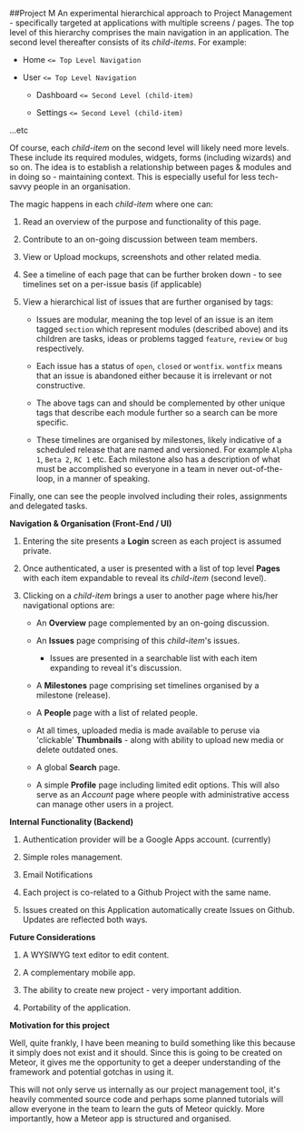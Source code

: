 ##Project M 
An experimental hierarchical approach to Project Management - specifically targeted at applications with multiple screens / pages. The top level of this hierarchy comprises the main navigation in an application. The second level thereafter consists of its *child-items*. For example:

* Home `<= Top Level Navigation`

* User  `<= Top Level Navigation`

    * Dashboard `<= Second Level (child-item)`

    * Settings `<= Second Level (child-item)`

...etc

Of course, each *child-item* on the second level will likely need more levels. These include its required modules, widgets, forms (including wizards) and so on. The idea is to establish a relationship between pages &  modules and in doing so - maintaining context. This is especially useful for less tech-savvy people in an organisation.

The magic happens in each *child-item* where one can:

1. Read an overview of the purpose and functionality of this page.

2. Contribute to an on-going discussion between team members.

3. View or Upload mockups, screenshots and other related media.

4. See a timeline of each page that can be further broken down - to see timelines set on a per-issue basis (if applicable) 

5. View a hierarchical list of issues that are further organised by tags:

    * Issues are modular, meaning the top level of an issue is an item tagged `section` which represent modules (described above) and its children are tasks, ideas or problems tagged `feature`, `review` or `bug` respectively.

    * Each issue has a status of `open`, `closed` or `wontfix`. `wontfix` means that an issue is abandoned either because it is irrelevant or not constructive.

    * The above tags can and should be complemented by other unique tags that describe each module further so a search can be more specific.

    * These timelines are organised by milestones, likely indicative of a scheduled release that are named and versioned. For example `Alpha 1`, `Beta 2`, `RC 1` etc. Each milestone also has a description of what must be accomplished so everyone in a team in never out-of-the-loop, in a manner of speaking.


Finally, one can see the people involved including their roles, assignments and delegated tasks.



**Navigation & Organisation (Front-End / UI)**

1. Entering the site presents a **Login** screen as each project is assumed private.

2. Once authenticated, a user is presented with a list of top level **Pages** with each item expandable to reveal its *child-item* (second level).

3. Clicking on a *child-item* brings a user to another page where his/her navigational options are:

    * An **Overview** page complemented by an on-going discussion. 

    * An **Issues** page comprising of this *child-item*'s issues.

        * Issues are presented in a searchable list with each item expanding to reveal it's discussion.

    * A **Milestones** page comprising set timelines organised by a milestone (release).

    * A **People** page with a list of related people.
     
    * At all times, uploaded media is made available to peruse via 'clickable' **Thumbnails** - along with ability to upload new media or delete outdated ones.

    * A global **Search** page.

    * A simple **Profile** page including limited edit options. This will also serve as an *Account* page where people with administrative access can manage other users in a project.


**Internal Functionality (Backend)**

1. Authentication provider will be a Google Apps account. (currently)

2. Simple roles management.

3. Email Notifications

4. Each project is co-related to a Github Project with the same name.

5. Issues created on this Application automatically create Issues on Github. Updates are reflected both ways.

**Future Considerations**

1. A WYSIWYG text editor to edit content.

2. A complementary mobile app.

3. The ability to create new project - very important addition.

4. Portability of the application.


**Motivation for this project**

Well, quite frankly, I have been meaning to build something like this because it simply does not exist and it should. Since this is going to be created on Meteor, it gives me the opportunity to get a deeper understanding of the framework and potential gotchas in using it.

This will not only serve us internally as our project management tool, it's heavily commented source code and perhaps some planned tutorials will allow everyone in the team to learn the guts of Meteor quickly. More importantly, how a Meteor app is structured and organised.
